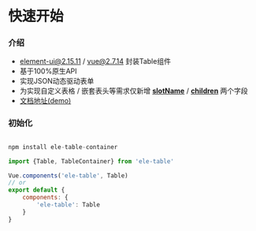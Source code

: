 # 快速开始

### 介绍
- element-ui@2.15.11 / vue@2.7.14 封装Table组件
- 基于100%原生API
- 实现JSON动态驱动表单
- 为实现自定义表格 / 嵌套表头等需求仅新增 [**slotName**](guide/eleTable?id=自定义列模板) / [**children**](guide/eleTable?id=多级表头) 两个字段
- [文档地址(demo)]()

### 初始化
```js

npm install ele-table-container

import {Table, TableContainer} from 'ele-table'

Vue.components('ele-table', Table)
// or
export default {
    components: {
        'ele-table': Table
    }
}

```

